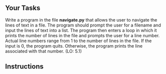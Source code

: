 ## Your Tasks

Write a program in the file **navigate.py** that allows the user to navigate the lines of text in a file. The program should prompt the user for a filename and input the lines of text into a list. The program then enters a loop in which it prints the number of lines in the file and prompts the user for a line number. Actual line numbers range from 1 to the number of lines in the file. If the input is 0, the program quits. Otherwise, the program prints the line associated with that number. (LO: 5.1)

## Instructions
